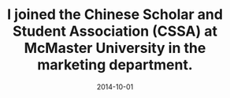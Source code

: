 ---
title: I joined the Chinese Scholar and Student Association (CSSA) at McMaster University in the marketing department. 
date: 2014-10-01
categories: [news]
tags: [news]
---
